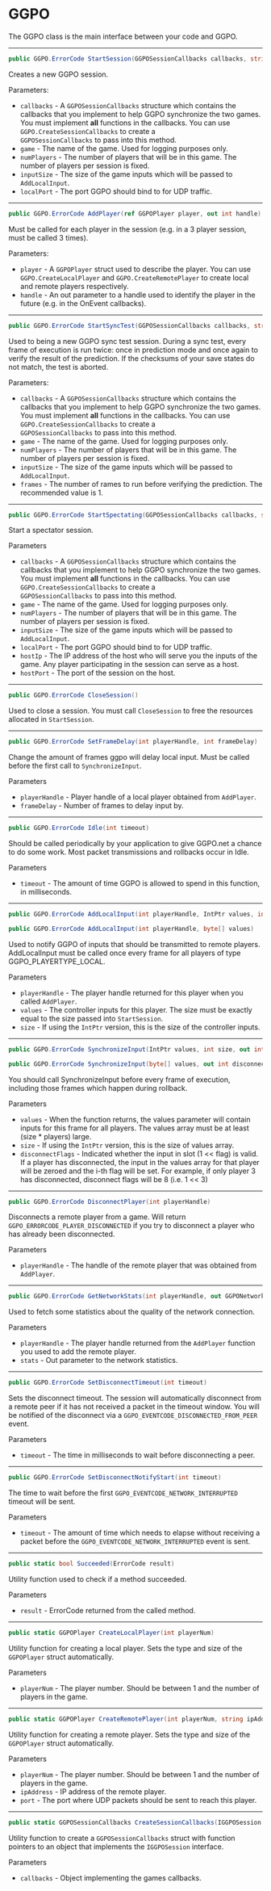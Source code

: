 # GGPO

The GGPO class is the main interface between your code and GGPO.

---

```C#
public GGPO.ErrorCode StartSession(GGPOSessionCallbacks callbacks, string game, int numPlayers, int inputSize, int localPort)
```
Creates a new GGPO session. 

Parameters:
* `callbacks` - A `GGPOSessionCallbacks` structure which contains the callbacks that 
you implement to help GGPO synchronize the two games. You must implement **all** 
functions in the callbacks. You can use `GGPO.CreateSessionCallbacks` to create a  
`GGPOSessionCallbacks` to pass into this method.
* `game` - The name of the game. Used for logging purposes only.
* `numPlayers` - The number of players that will be in this game. The number of players per session is fixed.
* `inputSize` - The size of the game inputs which will be passed to `AddLocalInput`.
* `localPort` - The port GGPO should bind to for UDP traffic.

---

```C#
public GGPO.ErrorCode AddPlayer(ref GGPOPlayer player, out int handle)
```
Must be called for each player in the session (e.g. in a 3 player session, must be
called 3 times).

Parameters:
* `player` - A `GGPOPlayer` struct used to describe the player. You can use 
`GGPO.CreateLocalPlayer` and `GGPO.CreateRemotePlayer` to create local and remote
players respectively.
* `handle` - An out parameter to a handle used to identify the player in the future
(e.g. in the OnEvent callbacks).

---

```C#
public GGPO.ErrorCode StartSyncTest(GGPOSessionCallbacks callbacks, string game, int numPlayers, int inputSize, int frames)
```
Used to being a new GGPO sync test session.  During a sync test, every
frame of execution is run twice: once in prediction mode and once again to
verify the result of the prediction. If the checksums of your save states
do not match, the test is aborted.

Parameters:
* `callbacks` - A `GGPOSessionCallbacks` structure which contains the callbacks that 
you implement to help GGPO synchronize the two games. You must implement **all** 
functions in the callbacks. You can use `GGPO.CreateSessionCallbacks` to create a  
`GGPOSessionCallbacks` to pass into this method.
* `game` - The name of the game. Used for logging purposes only.
* `numPlayers` - The number of players that will be in this game. The number of players per session is fixed.
* `inputSize` - The size of the game inputs which will be passed to `AddLocalInput`.
* `frames` - The number of rames to run before verifying the prediction. The recommended value is 1.

---

```C#
public GGPO.ErrorCode StartSpectating(GGPOSessionCallbacks callbacks, string game, int numPlayers, int inputSize, int localPort, int hostIp, int hostPort)
```
Start a spectator session.

Parameters
* `callbacks` - A `GGPOSessionCallbacks` structure which contains the callbacks that 
you implement to help GGPO synchronize the two games. You must implement **all** 
functions in the callbacks. You can use `GGPO.CreateSessionCallbacks` to create a  
`GGPOSessionCallbacks` to pass into this method.
* `game` - The name of the game. Used for logging purposes only.
* `numPlayers` - The number of players that will be in this game. The number of players per session is fixed.
* `inputSize` - The size of the game inputs which will be passed to `AddLocalInput`.
* `localPort` - The port GGPO should bind to for UDP traffic.
* `hostIp` - The IP address of the host who will serve you the inputs of the game. Any 
player participating in the session can serve as a host.
* `hostPort` - The port of the session on the host.

---

```C#
public GGPO.ErrorCode CloseSession()
```
Used to close a session. You must call `CloseSession` to free the resources allocated
in `StartSession`.

---

```C#
public GGPO.ErrorCode SetFrameDelay(int playerHandle, int frameDelay)
```
Change the amount of frames ggpo will delay local input. Must be called before the
first call to `SynchronizeInput`.

Parameters
* `playerHandle` - Player handle of a local player obtained from `AddPlayer`.
* `frameDelay` - Number of frames to delay input by.

---

```C#
public GGPO.ErrorCode Idle(int timeout)
```
Should be called periodically by your application to give GGPO.net a chance to do some
work. Most packet transmissions and rollbacks occur in Idle.

Parameters
* `timeout` - The amount of time GGPO is allowed to spend in this function, in
milliseconds.

---

```C#
public GGPO.ErrorCode AddLocalInput(int playerHandle, IntPtr values, int size)
```
```C#
public GGPO.ErrorCode AddLocalInput(int playerHandle, byte[] values)
```
Used to notify GGPO of inputs that should be transmitted to remote players.
AddLocalInput must be called once every frame for all players of type 
GGPO_PLAYERTYPE_LOCAL.

Parameters
* `playerHandle` - The player handle returned for this player when you called 
`AddPlayer`.
* `values` - The controller inputs for this player. The size must be exactly equal
to the size passed into `StartSession`.
* `size` - If using the `IntPtr` version, this is the size of the controller inputs.

---

```C#
public GGPO.ErrorCode SynchronizeInput(IntPtr values, int size, out int disconnectFlags)
```
```C#
public GGPO.ErrorCode SynchronizeInput(byte[] values, out int disconnectFlags)
```
You should call SynchronizeInput before every frame of execution, including those
frames which happen during rollback.

Parameters
* `values` - When the function returns, the values parameter will contain
inputs for this frame for all players. The values array must be at least
(size * players) large.
* `size` - If using the `IntPtr` version, this is the size of values array.
* `disconnectFlags` - Indicated whether the input in slot (1 << flag) is valid.
If a player has disconnected, the input in the values array for that player will be
zeroed and the i-th flag will be set. For example, if only player 3 has disconnected,
disconnect flags will be 8 (i.e. 1 << 3)

---

```C#
public GGPO.ErrorCode DisconnectPlayer(int playerHandle)
```
Disconnects a remote player from a game. Will return 
`GGPO_ERRORCODE_PLAYER_DISCONNECTED` if you try to disconnect a player who has already 
been disconnected.

Parameters
* `playerHandle` - The handle of the remote player that was obtained from `AddPlayer`.

---

```C#
public GGPO.ErrorCode GetNetworkStats(int playerHandle, out GGPONetworkStats stats)
```
Used to fetch some statistics about the quality of the network connection.

Parameters
* `playerHandle` - The player handle returned from the `AddPlayer` function you used
to add the remote player.
* `stats` - Out parameter to the network statistics.

---

```C#
public GGPO.ErrorCode SetDisconnectTimeout(int timeout)
```
Sets the disconnect timeout.  The session will automatically disconnect
from a remote peer if it has not received a packet in the timeout window.
You will be notified of the disconnect via a `GGPO_EVENTCODE_DISCONNECTED_FROM_PEER`
event.

Parameters
* `timeout` - The time in milliseconds to wait before disconnecting a peer.

---

```C#
public GGPO.ErrorCode SetDisconnectNotifyStart(int timeout)
```
The time to wait before the first `GGPO_EVENTCODE_NETWORK_INTERRUPTED` timeout
will be sent.

Parameters
* `timeout` - The amount of time which needs to elapse without receiving
a packet before the `GGPO_EVENTCODE_NETWORK_INTERRUPTED` event is sent.

---

```C#
public static bool Succeeded(ErrorCode result)
```
Utility function used to check if a method succeeded.

Parameters
* `result` - ErrorCode returned from the called method.

---

```C#
public static GGPOPlayer CreateLocalPlayer(int playerNum)
```
Utility function for creating a local player. Sets the type and size of the
`GGPOPlayer` struct automatically.

Parameters
* `playerNum` - The player number. Should be between 1 and the number of players in
the game.

---

```C#
public static GGPOPlayer CreateRemotePlayer(int playerNum, string ipAddress, short port)
```
Utility function for creating a remote player. Sets the type and size of the 
`GGPOPlayer` struct automatically.

Parameters
* `playerNum` - The player number. Should be between 1 and the number of players in
the game.
* `ipAddress` - IP address of the remote player.
* `port` - The port where UDP packets should be sent to reach this player.

---

```C#
public static GGPOSessionCallbacks CreateSessionCallbacks(IGGPOSession callbacks)
```
Utility function to create a `GGPOSessionCallbacks` struct with function pointers to an
object that implements the `IGGPOSession` interface.

Parameters
* `callbacks` - Object implementing the games callbacks.